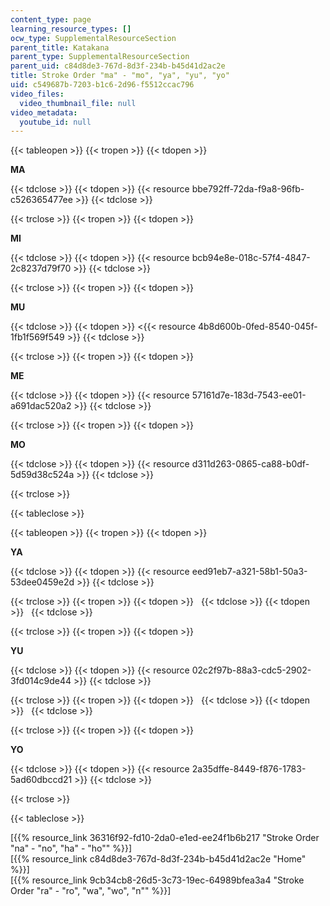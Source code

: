 ```yaml
---
content_type: page
learning_resource_types: []
ocw_type: SupplementalResourceSection
parent_title: Katakana
parent_type: SupplementalResourceSection
parent_uid: c84d8de3-767d-8d3f-234b-b45d41d2ac2e
title: Stroke Order "ma" - "mo", "ya", "yu", "yo"
uid: c549687b-7203-b1c6-2d96-f5512ccac796
video_files:
  video_thumbnail_file: null
video_metadata:
  youtube_id: null
---
```


{{< tableopen >}}
{{< tropen >}}
{{< tdopen >}}


**MA**


{{< tdclose >}}
{{< tdopen >}}
{{< resource bbe792ff-72da-f9a8-96fb-c526365477ee >}}
{{< tdclose >}}

{{< trclose >}}
{{< tropen >}}
{{< tdopen >}}


**MI**


{{< tdclose >}}
{{< tdopen >}}
{{< resource bcb94e8e-018c-57f4-4847-2c8237d79f70 >}}
{{< tdclose >}}

{{< trclose >}}
{{< tropen >}}
{{< tdopen >}}


**MU**


{{< tdclose >}}
{{< tdopen >}}
\<{{< resource 4b8d600b-0fed-8540-045f-1fb1f569f549 >}}
{{< tdclose >}}

{{< trclose >}}
{{< tropen >}}
{{< tdopen >}}


**ME**


{{< tdclose >}}
{{< tdopen >}}
{{< resource 57161d7e-183d-7543-ee01-a691dac520a2 >}}
{{< tdclose >}}

{{< trclose >}}
{{< tropen >}}
{{< tdopen >}}


**MO**


{{< tdclose >}}
{{< tdopen >}}
{{< resource d311d263-0865-ca88-b0df-5d59d38c524a >}}
{{< tdclose >}}

{{< trclose >}}

{{< tableclose >}}

{{< tableopen >}}
{{< tropen >}}
{{< tdopen >}}


**YA**


{{< tdclose >}}
{{< tdopen >}}
{{< resource eed91eb7-a321-58b1-50a3-53dee0459e2d >}}
{{< tdclose >}}

{{< trclose >}}
{{< tropen >}}
{{< tdopen >}}
 
{{< tdclose >}}
{{< tdopen >}}
 
{{< tdclose >}}

{{< trclose >}}
{{< tropen >}}
{{< tdopen >}}


**YU**


{{< tdclose >}}
{{< tdopen >}}
{{< resource 02c2f97b-88a3-cdc5-2902-3fd014c9de44 >}}
{{< tdclose >}}

{{< trclose >}}
{{< tropen >}}
{{< tdopen >}}
 
{{< tdclose >}}
{{< tdopen >}}
 
{{< tdclose >}}

{{< trclose >}}
{{< tropen >}}
{{< tdopen >}}


**YO**


{{< tdclose >}}
{{< tdopen >}}
{{< resource 2a35dffe-8449-f876-1783-5ad60dbccd21 >}}
{{< tdclose >}}

{{< trclose >}}

{{< tableclose >}}

\[{{% resource_link 36316f92-fd10-2da0-e1ed-ee24f1b6b217 "Stroke Order \"na\" - \"no\", \"ha\" - \"ho\"" %}}\]  
\[{{% resource_link c84d8de3-767d-8d3f-234b-b45d41d2ac2e "Home" %}}\]  
\[{{% resource_link 9cb34cb8-26d5-3c73-19ec-64989bfea3a4 "Stroke Order \"ra\" - \"ro\", \"wa\", \"wo\", \"n\"" %}}\]